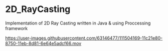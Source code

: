 # 2D_RayCasting
Implementation of 2D Ray Casting
written in Java & using Proccessing framework


https://user-images.githubusercontent.com/63146477/111504169-11c21e80-8750-11eb-8d81-6e64e5adcf66.mov




